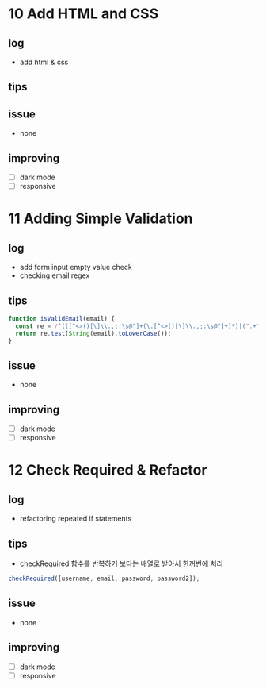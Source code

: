 # 10 Add HTML and CSS

## log

- add html & css

## tips

## issue

- none

## improving

- [ ] dark mode
- [ ] responsive

# 11 Adding Simple Validation

## log

- add form input empty value check
- checking email regex

## tips

```javascript
function isValidEmail(email) {
  const re = /^(([^<>()[\]\\.,;:\s@"]+(\.[^<>()[\]\\.,;:\s@"]+)*)|(".+"))@((\[[0-9]{1,3}\.[0-9]{1,3}\.[0-9]{1,3}\.[0-9]{1,3}\])|(([a-zA-Z\-0-9]+\.)+[a-zA-Z]{2,}))$/;
  return re.test(String(email).toLowerCase());
}
```

## issue

- none

## improving

- [ ] dark mode
- [ ] responsive

# 12 Check Required & Refactor

## log

- refactoring repeated if statements

## tips

- checkRequired 함수를 반복하기 보다는 배열로 받아서 한꺼번에 처리

```javascript
checkRequired([username, email, password, password2]);
```

## issue

- none

## improving

- [ ] dark mode
- [ ] responsive
